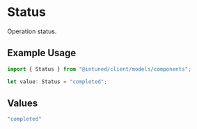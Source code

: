 # Status

Operation status.

## Example Usage

```typescript
import { Status } from "@intuned/client/models/components";

let value: Status = "completed";
```

## Values

```typescript
"completed"
```